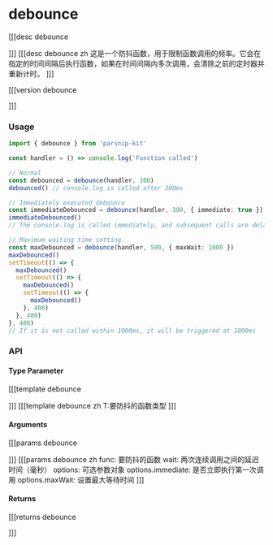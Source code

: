 # debounce
[[[desc debounce

]]]
[[[desc debounce zh
这是一个防抖函数，用于限制函数调用的频率。它会在指定的时间间隔后执行函数，如果在时间间隔内多次调用，会清除之前的定时器并重新计时。
]]]

[[[version debounce
  
]]]
### Usage

```typescript
import { debounce } from 'parsnip-kit'

const handler = () => console.log('Function called')

// Normal
const debounced = debounce(handler, 300)
debounced() // console.log is called after 300ms

// Immediately executed debounce
const immediateDebounced = debounce(handler, 300, { immediate: true })
immediateDebounced()
// The console.log is called immediately, and subsequent calls are delayed by 300ms

// Maximum waiting time setting
const maxDebounced = debounce(handler, 500, { maxWait: 1000 })
maxDebounced()
setTimeout(() => {
  maxDebounced()
  setTimeout(() => {
    maxDebounced()
    setTimeout(() => {
      maxDebounced()
    }, 400)
  }, 400)
}, 400)
// If it is not called within 1000ms, it will be triggered at 1000ms

```


### API

#### Type Parameter

[[[template debounce

]]]
[[[template debounce zh
T:要防抖的函数类型
]]]

#### Arguments

[[[params debounce

]]]
[[[params debounce zh
func: 要防抖的函数
wait: 两次连续调用之间的延迟时间（毫秒）
options: 可选参数对象
options.immediate: 是否立即执行第一次调用
options.maxWait: 设置最大等待时间
]]]

#### Returns

[[[returns debounce

]]]